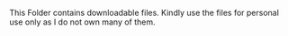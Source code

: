 This Folder contains downloadable files. Kindly use the files for personal use only as I do not own many of them.
